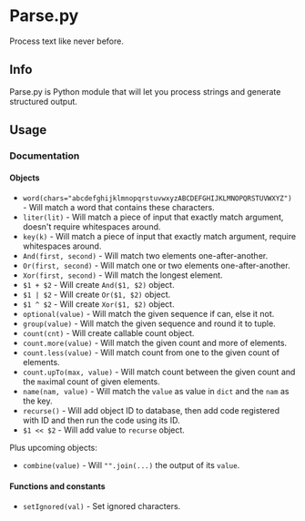 # Parse.py                    
Process text like never before.

## Info
Parse.py is Python module that will let you process strings and generate structured output.

## Usage
### Documentation
#### Objects
* `word(chars="abcdefghijklmnopqrstuvwxyzABCDEFGHIJKLMNOPQRSTUVWXYZ")` - Will match a word that contains these characters.
* `liter(lit)` - Will match a piece of input that exactly match argument, doesn't require whitespaces around.
* `key(k)` - Will match a piece of input that exactly match argument, require whitespaces around.
* `And(first, second)` - Will match two elements one-after-another.
* `Or(first, second)` - Will match one or two elements one-after-another.
* `Xor(first, second)` - Will match the longest element.
* `$1 + $2` - Will create `And($1, $2)` object.
* `$1 | $2` - Will create `Or($1, $2)` object.
* `$1 ^ $2` - Will create `Xor($1, $2)` object.
* `optional(value)` - Will match the given sequence if can, else it not.
* `group(value)` - Will match the given sequence and round it to tuple.
* `count(cnt)` - Will create callable count object.
* `count.more(value)` - Will match the given count and more of elements.
* `count.less(value)` - Will match count from one to the given count of elements.
* `count.upTo(max, value)` - Will match count between the given count and the `max`imal count of given elements.
* `name(nam, value)` - Will match the `value` as value in `dict` and the `nam` as the key.
* `recurse()` - Will add object ID to database, then add code registered with ID and then run the code using its ID.
* `$1 << $2` - Will add value to `recurse` object.

Plus upcoming objects:
* `combine(value)` - Will `"".join(...)` the output of its `value`.

#### Functions and constants
* `setIgnored(val)` - Set ignored characters.
